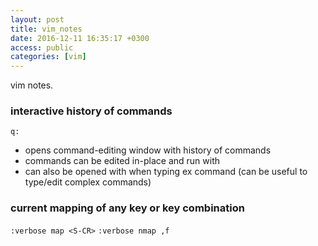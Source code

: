 ```yaml
---
layout: post
title: vim_notes
date: 2016-12-11 16:35:17 +0300
access: public
categories: [vim]
---
```


vim notes.

<!-- more -->

### interactive history of commands

`q:`

- opens command-editing window with history of commands
- commands can be edited in-place and run with <C-CR>
- can also be opened with <C-f> when typing ex command
  (can be useful to type/edit complex commands)

### current mapping of any key or key combination

`:verbose map <S-CR>`
`:verbose nmap ,f`
